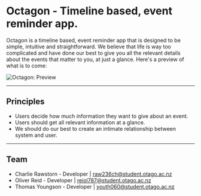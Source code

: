 Octagon - Timeline based, event reminder app.
===================


Octagon is a timeline based, event reminder app that is designed to be simple, intuitive and straightforward. We believe that life is way too complicated and have done our best to give you all the relevant details about the events that matter to you, at just a glance. Here's a preview of what is to come:

![Octagon: Preview](http://i.imgur.com/YXdADq0.png)

------


Principles
-------------
* Users decide how much information they want to give about an event.
* Users should get all relevant information at a glance.
* We should do our best to create an intimate relationship between system and user.


----------


Team
-------------------
* Charlie Rawstorn - Developer | [raw236ch@student.otago.ac.nz](mailto:raw236ch@student.otago.ac.nz)
* Oliver Reid - Developer | [reiol787@student.otago.ac.nz](mailto:reiol787@student.otago.ac.nz)
* Thomas Youngson - Developer | [youth060@student.otago.ac.nz](mailto:youth060@student.otago.ac.nz)
